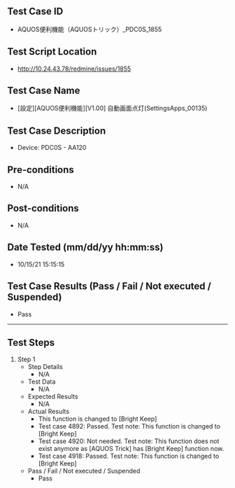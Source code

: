 ## Test Case ID
* AQUOS便利機能（AQUOSトリック）_PDC0S_1855
## Test Script Location
* http://10.24.43.78/redmine/issues/1855
## Test Case Name
* [設定][AQUOS便利機能][V1.00] 自動画面点灯(SettingsApps_00135)
## Test Case Description
* Device: PDC0S - AA120
## Pre-conditions
* N/A
## Post-conditions
* N/A
## Date Tested (mm/dd/yy hh:mm:ss)
* 10/15/21 15:15:15
## Test Case Results (Pass / Fail / Not executed / Suspended)
* Pass
---
## Test Steps
1. Step 1
	* Step Details
		* N/A
	* Test Data
		* N/A
	* Expected Results
		* N/A
	* Actual Results
		* This function is changed to [Bright Keep]
		* Test case 4892: Passed. Test note: This function is changed to [Bright Keep]
		* Test case 4920: Not needed. Test note: This function does not exist anymore as [AQUOS Trick] has [Bright Keep] function now.
		* Test case 4918: Passed.  Test note: This function is changed to [Bright Keep]
	* Pass / Fail / Not executed / Suspended
		* Pass
